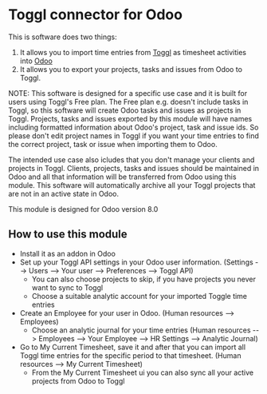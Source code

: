 # Toggl connector for Odoo

This is software does two things:
1. It allows you to import time entries from [Toggl](https://www.toggl.com/app/timer) as timesheet activities into [Odoo](https://www.odoo.com)
1. It allows you to export your projects, tasks and issues from Odoo to Toggl.

NOTE: This software is designed for a specific use case and it is built for users using Toggl's Free plan. The Free plan e.g. doesn't include tasks in Toggl, so this software will create Odoo tasks and issues as projects in Toggl.
Projects, tasks and issues exported by this module will have names including formatted information about Odoo's project, task and issue ids. So please don't edit project names in Toggl if you want your time entries to find the correct project, task or issue when importing them to Odoo.

The intended use case also icludes that you don't manage your clients and projects in Toggl. Clients, projects, tasks and issues should be maintained in Odoo and all that information will be transferred from Odoo using this module. This software will automatically archive all your Toggl projects that are not in an active state in Odoo.

This module is designed for Odoo version 8.0

## How to use this module
* Install it as an addon in Odoo
* Set up your Toggl API settings in your Odoo user information. (Settings --> Users --> Your user --> Preferences --> Toggl API)
  * You can also choose projects to skip, if you have projects you never want to sync to Toggl
  * Choose a suitable analytic account for your imported Toggle time entries
* Create an Employee for your user in Odoo. (Human resources --> Employees)
  * Choose an analytic journal for your time entries (Human resources --> Employees --> Your Employee --> HR Settings --> Analytic Journal)
* Go to My Current Timesheet, save it and after that you can import all Toggl time entries for the specific period to that timesheet. (Human resources --> My Current Timesheet)
  * From the My Current Timesheet ui you can also sync all your active projects from Odoo to Toggl 
